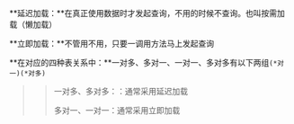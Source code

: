 **延迟加载：**在真正使用数据时才发起查询，不用的时候不查询。也叫按需加载（懒加载）

**立即加载：**不管用不用，只要一调用方法马上发起查询

**在对应的四种表关系中：**一对多、多对一、一对一、多对多有以下两组`(*对一)(*对多)`

> > 一对多、多对多：：通常采用延迟加载
> >
> > 多对一、一对一：通常采用立即加载